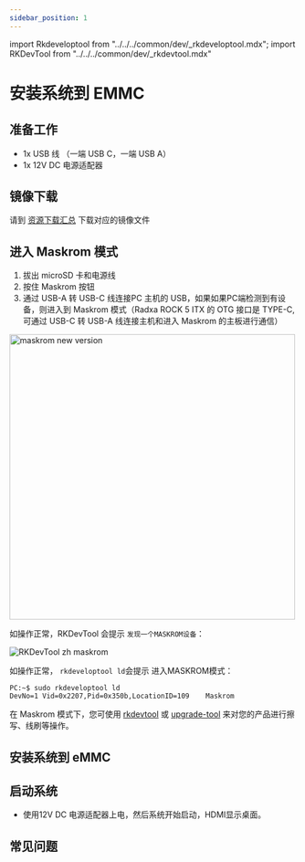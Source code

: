```yaml
---
sidebar_position: 1
---
```


import Rkdeveloptool from "../../../common/dev/\_rkdeveloptool.mdx";
import RKDevTool from "../../../common/dev/\_rkdevtool.mdx"

# 安装系统到 EMMC

## 准备工作

- 1x USB 线 （一端 USB C，一端 USB A）
- 1x 12V DC 电源适配器

## 镜像下载

请到 [资源下载汇总](../getting-started/download) 下载对应的镜像文件

## 进入 Maskrom 模式

1. 拔出 microSD 卡和电源线
2. 按住 Maskrom 按钮
3. 通过 USB-A 转 USB-C 线连接PC 主机的 USB，如果如果PC端检测到有设备，则进入到 Maskrom 模式（Radxa ROCK 5 ITX 的 OTG 接口是 TYPE-C,可通过 USB-C 转 USB-A 线连接主机和进入 Maskrom 的主板进行通信）
   
<img src="/img/rock5itx/rock5itx-maskrom-new.webp" alt="maskrom new version" width="500" />

<Tabs queryString="maskrom">

<TabItem value="Windows">

如操作正常，RKDevTool 会提示 `发现一个MASKROM设备`：

   <img src="/img/configuration/rkdevtool-zh-maskrom.webp" alt="RKDevTool zh maskrom" />
</TabItem>

<TabItem value="Linux">

如操作正常， `rkdeveloptool ld`会提示 进入MASKROM模式：

```
PC:~$ sudo rkdeveloptool ld
DevNo=1	Vid=0x2207,Pid=0x350b,LocationID=109	Maskrom
```

</TabItem>

</Tabs>

在 Maskrom 模式下，您可使用 [rkdevtool](rkdevtool) 或 [upgrade-tool](upgrade-tool) 来对您的产品进行擦写、线刷等操作。

## 安装系统到 eMMC

<Tabs queryString="install-os-emmc-using-maskrom">

<TabItem value="Windows">

<RKDevTool />

</TabItem>

<TabItem value="Linux">

<Rkdeveloptool />

</TabItem>

</Tabs>

## 启动系统

- 使用12V DC 电源适配器上电，然后系统开始启动，HDMI显示桌面。

## 常见问题
